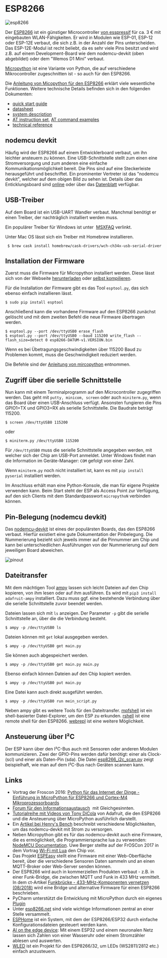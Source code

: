 # ESP8266

![esp8266](doc/esp8266.jpg)

Der [ESP8266](http://www.mikrocontroller.net/articles/ESP8266) ist ein
günstiger Microcontroller
[von esspressif](http://espressif.com/en/products/hardware/esp8266ex/overview) 
für ca. 3 € mit eingebauten 
WLAN-Fähigkeiten. Er wird in Modulen wie ESP-01, ESP-12 oder ESP-12E
verbaut, die sich z.B. in der Anzahl der Pins unterscheiden. Das
ESP-12E-Modul ist recht beliebt, da es sehr viele Pins besitzt und
wird z.B. auf einem Development-Board wie dem nodemcu-devkit (oben
abgebildet) oder dem "Wemos D1 Mini" verbaut.

[Micropython](https://micropython.org) ist eine Variante von Python,
die auf verschiedene Mikrocontroller zugeschnitten ist - so auch für
den ESP8266.

Die
[Anleitung von Micopython für den ESP8266](http://docs.micropython.org/en/latest/esp8266/index.html)
erklärt viele wesentliche Funktionen. Weitere technische Details 
befinden sich in den folgenden Dokumenten:

- [quick start guide](doc/esp8266_quick_start_guide_en.pdf)
- [datasheet](doc/0a-esp8266ex_datasheet_en.pdf)
- [system description](doc/0b-esp8266_system_description_en.pdf)
- [AT instruction set](doc/4a-esp8266_at_instruction_set_en.pdf), [AT command examples](doc/4b-esp8266_at_command_examples_en.pdf)
- [technical reference](doc/esp8266-technical_reference_en.pdf)

## nodemcu devkit

Häufig wird der ESP8266 auf einem Entwicklerboard verbaut, um ihn
leichter ansteuern zu können. Eine USB-Schnittstelle stellt zum einen
eine Stromversorgung und zum anderen eine einfache
Kommunikationsmöglichkeit bereit. Die Pins sind auf eine Steckerleiste
herausgeführt und beschriftet. Ein prominenter Vertreter ist das
"nodemcu devkit", welcher auf dem obigen Bild zu sehen ist. Details
über das Enticklungsboard
sind [online](https://github.com/nodemcu/nodemcu-devkit-v1.0) oder
über das [Datenblatt](doc/NODEMCU_DEVKIT_V1.0.PDF) verfügbar.


## USB-Treiber

Auf dem Board ist ein USB-UART Wandler verbaut. Manchmal benötigt er einen 
Treiber, der nachträglich installiert werden muss.

Ein populärer Treiber für Windows ist unter 
[MSXFAQ](https://www.msxfaq.de/sonst/bastelbude/esp8266/nodemcu.htm#serielle_verbindung) verlinkt.

Unter Mac OS lässt sich ein Treiber mit Homebrew installieren.

     $ brew cask install homebrew/cask-drivers/wch-ch34x-usb-serial-driver


## Installation der Firmware

Zuerst muss die Firmware für Micropython installiert werden. Diese lässt
sich von der Webseite
[herunterladen](https://micropython.org/download/#esp8266)
oder
[selbst kompilieren](https://github.com/micropython/micropython/tree/master/esp8266).

Für die Installation der Firmware gibt es das Tool `esptool.py`, das
sich ebenso einfach installieren lässt.

    $ sudo pip install esptool

Anschließend kann die vorhandene Firmware auf den ESP8266 zunächst
gelöscht und mit dem zweiten Befehl die neue Firmware übertragen werden.

    $ esptool.py --port /dev/ttyUSB0 erase_flash
    $ esptool.py --port /dev/ttyUSB0 --baud 115200 write_flash --flash_size=detect 0 esp8266-DATUM-v1.VERSION.bin

Wenn es bei Übetragungsgeschwindigkeiten über 115200 Baud zu Problemen kommt,
muss die Geschwindigkeit reduziert werden. 

Die Befehle sind der [Anleitung von
mircopython](http://docs.micropython.org/en/latest/esp8266/esp8266/tutorial/intro.html#deploying-the-firmware)
entnommen.

## Zugriff über die serielle Schnittstelle

Nun kann mit einem Terminalprogramm auf den Microcontroller
zugegriffen werden. Das geht mit `putty, minicom, screen` oder auch
`miniterm.py`, wenn das Board über einen USB-Anschluss
verfügt. Ansonsten fungieren die Pins GPIO1=TX und GPIO3=RX als
serielle Schnittstelle. Die Baudrate beträgt 115200.

    $ screen /dev/ttyUSB0 115200

oder

    $ miniterm.py /dev/ttyUSB0 115200

Für `/dev/ttyUSB0` muss die serielle Schnittstelle angegeben werden,
mit welcher sich der Chip am USB-Port anmeldet. Unter Windows findet man
die Information im Geräte-Manager: `COM` gefolgt von einer Zahl.

Wenn `miniterm.py` noch nicht installiert ist, kann es mit `pip
install pyserial` installiert werden.

Im Anschluss erhält man eine Python-Konsole, die man für eigene Projekte
verwenden kann. Beim Start steht der ESP als Access Point zur Verfügung,
auf den sich Clients mit dem Standardpasswort `micropythoN` verbinden
können.

## Pin-Belegung (nodemcu devkit)

Das [nodemcu-devkit](https://github.com/nodemcu/nodemcu-devkit-v1.0)
ist eines der populärsten Boards, das den ESP8266 verbaut. Hierfür
existiert eine gute Dokumentation der Pinbelegung. Die Nummerierung
bezieht sich jeweils immer auf die Pinnummer am Chip und kann bei
unterschiedlichen Ausführungen von der Nummerierung auf dem jeweiligen
Board abweichen.

![pinout](doc/nodemcu_devkit_v1.0_pinmap.png)

## Dateitransfer

Mit dem mächtigen Tool [ampy](https://github.com/adafruit/ampy) lassen
sich leicht Dateien auf den Chip kopieren, von ihm lesen oder auf ihm
ausführen. Es wird mit `pip3 install adafruit-ampy` installiert. Dazu
muss ggf. eine bestehende Verbindung über die serielle Schnittstelle
zuvor beendet werden.

Dateien lassen sich mit `ls` anzeigen. Der Parameter `-p` gibt die
serielle Schnittstelle an, über die die Verbindung besteht.

    $ ampy -p /dev/ttyUSB0 ls

Dateien können mit `get` lokal ausgegeben werden.

    $ ampy -p /dev/ttyUSB0 get main.py

Sie können auch abgespeichert werden.

    $ ampy -p /dev/ttyUSB0 get main.py main.py

Ebenso einfach können Dateien auf den Chip kopiert werden.

    $ ampy -p /dev/ttyUSB0 put main.py

Eine Datei kann auch direkt ausgeführt werden.

    $ ampy -p /dev/ttyUSB0 run mein_script.py

Neben ampy gibt es weitere Tools für den Dateitransfer.
[mpfshell](https://github.com/wendlers/mpfshell) ist ein
shell-basierter Datei-Explorer, um den ESP zu erkunden.
[rshell](https://github.com/dhylands/rshell) ist eine remote
shell für den ESP8266. 
[webrepl](https://github.com/micropython/webrepl) ist 
eine weitere Möglichkeit.


## Ansteuerung über I²C

Der ESP kann über den I²C-Bus auch mit Sensoren oder anderen Modulen
kommunizieren. Zwei der GPIO-Pins werden dafür benötigt: einer als
Clock- (scl) und einer als Daten-Pin (sda).
Die Datei [esp8266_i2c_scan.py](esp8266_i2c_scan.py) zeigt beispielhaft,
wie man auf dem I²C-Bus nach Geräten scannen kann.

## Links

- Vortrag der Froscon 2016: [Python für das Internet der Dinge -
Einführung in MicroPython für ESP8266 und Cortex-M4
Mikroprozessorboards](https://media.ccc.de/v/froscon2016-1791-python_fur_das_internet_der_dinge)
- [Forum für den 
  Informationsaustausch](http://forum.micropython.org/viewforum.php?f=16) 
  mit Gleichgesinnten.
- [Tutorialreihe mit Videos von Tony DiCola](https://learn.adafruit.com/category/micropython) 
  von Adafruit, die den ESP8266 und die Ansteuerung über MicroPython 
  ausführlich darstellt.
- Ein
[Artikel bei Henry's Bench](http://henrysbench.capnfatz.com/henrys-bench/arduino-projects-tips-and-more/powering-the-esp-12e-nodemcu-development-board/) 
  beschreibt verschiedene Möglichkeiten, um das nodemcu-devkit mit Strom zu
  versorgen.
- Neben Micropython gibt es für das nodemcu-devkit auch eine Firmware,
  die es ermöglichkeit, die Programmiersprache lua zu
  verwenden:
  [NodeMCU Documentation](https://nodemcu.readthedocs.io/). Uwe Berger
  stellte auf der FrOSCon 2017 in dem Vortrag
  [Wi-Fi mit Lua](https://media.ccc.de/v/froscon2017-1953-wi-fi_mit_lua)
  den Chip vor.
- Das Projekt
  [ESPEasy](https://www.letscontrolit.com/wiki/index.php/ESPEasy)
  stellt eine Firmware mit einer Web-Oberfläche bereit, über die verschiedene
  Sensoren Daten sammeln und an einen MQTT-Broker oder Web-Server senden 
  können.
- Der ESP8266 wird auch in kommerziellen Produkten verbaut - z.B. in einer Funk-Bridge, die zwischen MQTT und Funk
  in 433 MHz vermittelt. In dem ct-Artikel 
  [Funkbrücke - 433-MHz-Komponenten vernetzen (08/2018)](https://www.heise.de/ct/ausgabe/2018-8-433-MHz-Komponenten-vernetzen-4000453.html?wt_mc=print.ct.2018.08.146)
  wird eine Bridge und alternative Firmware für einen ESP8266 beschrieben.
- PyCharm unterstützt die Entwicklung mit MicroPython durch ein eigenes 
  [Plugin](https://blog.jetbrains.com/pycharm/2018/01/micropython-plugin-for-pycharm/)
- Unter [esp8266.net](http://esp8266.net/) sind viele wichtige Informationen
  zentral an einer Stelle versammelt.
- [ESPHome](https://esphome.io/) ist ein System, mit dem der ESP8266/ESP32 durch einfache Konfigurationsdateien 
  gesteuert werden kann.
- [AI on the edge device](https://github.com/jomjol/AI-on-the-edge-device): Mit einem ESP32 und einem neuronalen
  Netz lassen sich Zahlen von einer Wasseruhr oder einem Stromzähler ablesen und auswerten.
- [WLED](https://kno.wled.ge/) ist ein Projekt für den ESP8266/32, um LEDs
  (WS2811/2812 etc.) einfach anzusteuern.
